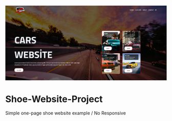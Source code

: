 ![Website İmage](https://github.com/WuSeLeWu/Shoe-Website-Project/blob/main/ShoeWebsite/images/resim_2023-03-20_191030345.png)

# Shoe-Website-Project
Simple one-page shoe website example / No Responsive
